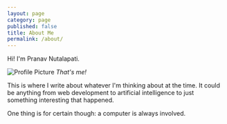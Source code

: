 ```yaml
---
layout: page
category: page
published: false
title: About Me
permalink: /about/
---
```

Hi! I'm Pranav Nutalapati.

![Profile Picture](https://avatars3.githubusercontent.com/u/13533898?s=460&v=4)
*That's me!*

This is where I write about whatever I'm thinking about at the time. It could be anything from web development to artificial intelligence to just something interesting that happened.

One thing is for certain though: a computer is always involved.
